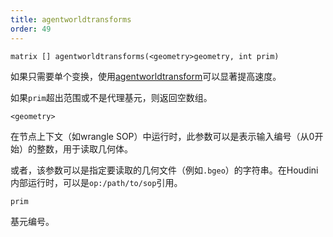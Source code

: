 ```yaml
---
title: agentworldtransforms
order: 49
---
```


`matrix [] agentworldtransforms(<geometry>geometry, int prim)`

如果只需要单个变换，使用[agentworldtransform](agentworldtransform.html "返回代理基元骨骼的当前世界空间变换。")可以显著提高速度。

如果`prim`超出范围或不是代理基元，则返回空数组。

`<geometry>`

在节点上下文（如wrangle SOP）中运行时，此参数可以是表示输入编号（从0开始）的整数，用于读取几何体。

或者，该参数可以是指定要读取的几何文件（例如`.bgeo`）的字符串。在Houdini内部运行时，可以是`op:/path/to/sop`引用。

`prim`

基元编号。

